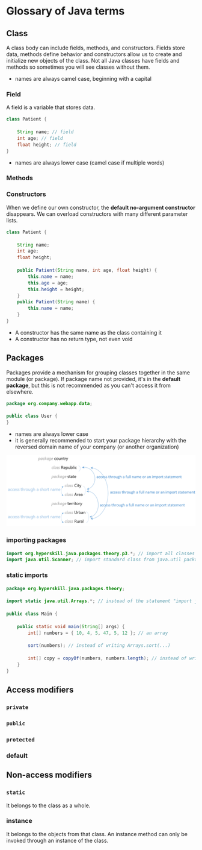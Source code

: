 # Glossary of Java terms

## Class

A class body can include fields, methods, and constructors. Fields store data, methods define behavior and constructors allow us to create and initialize new objects of the class. Not all Java classes have fields and methods so sometimes you will see classes without them.

- names are always camel case, beginning with a capital

### Field

A field is a variable that stores data.

```java
class Patient {

    String name; // field
    int age; // field
    float height; // field
}
```

- names are always lower case (camel case if multiple words)

### Methods

### Constructors

When we define our own constructor, the **default no-argument constructor** disappears. We can overload constructors with many different parameter lists.

```java
class Patient {

    String name;
    int age;
    float height;

    public Patient(String name, int age, float height) {
        this.name = name;
        this.age = age;
        this.height = height;
    }
	public Patient(String name) {
        this.name = name;
    }
}
```

- A constructor has the same name as the class containing it
- A constructor has no return type, not even void

## Packages

Packages provide a mechanism for grouping classes together in the same module (or package). If package name not provided, it's in the **default package**, but this is not recommended as you can't access it from elsewhere.

```java
package org.company.webapp.data;

public class User {
}
```

- names are always lower case
- it is generally recommended to start your package hierarchy with the reversed domain name of your company (or another organization)

![Alt text](image.png)

### importing packages

```java
import org.hyperskill.java.packages.theory.p3.*; // import all classes from the package
import java.util.Scanner; // import standard class from java.util package
```

### static imports

```java
package org.hyperskill.java.packages.theory;

import static java.util.Arrays.*; // instead of the statement "import java.util.Arrays;"

public class Main {

    public static void main(String[] args) {
        int[] numbers = { 10, 4, 5, 47, 5, 12 }; // an array

        sort(numbers); // instead of writing Arrays.sort(...)

        int[] copy = copyOf(numbers, numbers.length); // instead of writing Arrays.copyOf(...)
    }
}
```

## Access modifiers

### `private`

### `public`

### `protected`

### default

## Non-access modifiers

### `static`

It belongs to the class as a whole.

### instance

It belongs to the objects from that class. An instance method can only be invoked through an instance of the class.
